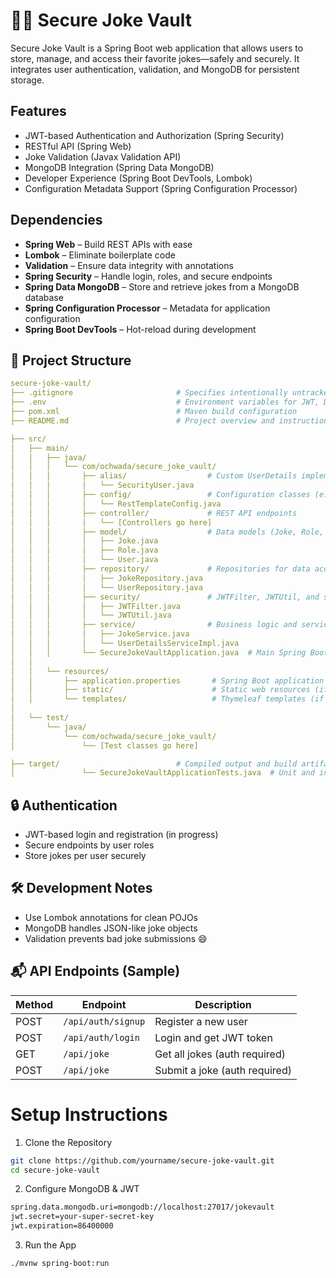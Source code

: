 # 🤣🔐 Secure Joke Vault

Secure Joke Vault is a Spring Boot web application that allows users to store, manage, and access their favorite 
jokes—safely and securely. It integrates user authentication, validation, and MongoDB for persistent storage.


## Features

- JWT-based Authentication and Authorization (Spring Security)
- RESTful API (Spring Web)
- Joke Validation (Javax Validation API)
- MongoDB Integration (Spring Data MongoDB)
- Developer Experience (Spring Boot DevTools, Lombok)
- Configuration Metadata Support (Spring Configuration Processor)


## Dependencies

- **Spring Web** – Build REST APIs with ease
- **Lombok** – Eliminate boilerplate code
- **Validation** – Ensure data integrity with annotations
- **Spring Security** – Handle login, roles, and secure endpoints
- **Spring Data MongoDB** – Store and retrieve jokes from a MongoDB database
- **Spring Configuration Processor** – Metadata for application configuration
- **Spring Boot DevTools** – Hot-reload during development

## 📁 Project Structure
```yaml
secure-joke-vault/
├── .gitignore                       # Specifies intentionally untracked files to ignore
├── .env                             # Environment variables for JWT, DB, etc.
├── pom.xml                          # Maven build configuration
├── README.md                        # Project overview and instructions

├── src/
│   ├── main/
│   │   ├── java/
│   │   │   └── com/ochwada/secure_joke_vault/
│   │   │       ├── alias/                  # Custom UserDetails implementation
│   │   │       │   └── SecurityUser.java
│   │   │       ├── config/                 # Configuration classes (e.g., RestTemplate)
│   │   │       │   └── RestTemplateConfig.java
│   │   │       ├── controller/             # REST API endpoints
│   │   │       │   └── [Controllers go here]
│   │   │       ├── model/                  # Data models (Joke, Role, User)
│   │   │       │   ├── Joke.java
│   │   │       │   ├── Role.java
│   │   │       │   └── User.java
│   │   │       ├── repository/             # Repositories for data access
│   │   │       │   ├── JokeRepository.java
│   │   │       │   └── UserRepository.java
│   │   │       ├── security/               # JWTFilter, JWTUtil, and security config
│   │   │       │   ├── JWTFilter.java
│   │   │       │   └── JWTUtil.java
│   │   │       ├── service/                # Business logic and services
│   │   │       │   ├── JokeService.java
│   │   │       │   └── UserDetailsServiceImpl.java
│   │   │       └── SecureJokeVaultApplication.java  # Main Spring Boot application
│   │
│   │   └── resources/
│   │       ├── application.properties       # Spring Boot application settings
│   │       ├── static/                      # Static web resources (if any)
│   │       └── templates/                   # Thymeleaf templates (if used)
│
│   └── test/
│       └── java/
│           └── com/ochwada/secure_joke_vault/
│               └── [Test classes go here]

├── target/                          # Compiled output and build artifacts (ignored in VCS)
│               └── SecureJokeVaultApplicationTests.java  # Unit and integration tests

```

## 🔒 Authentication
- JWT-based login and registration (in progress)
- Secure endpoints by user roles 
- Store jokes per user securely


## 🛠️ Development Notes
- Use Lombok annotations for clean POJOs 
- MongoDB handles JSON-like joke objects 
- Validation prevents bad joke submissions 😄

## 📬 API Endpoints (Sample)

| Method | Endpoint           | Description                   |
|--------|--------------------|-------------------------------|
| POST   | `/api/auth/signup` | Register a new user           |
| POST   | `/api/auth/login`  | Login and get JWT token       |
| GET    | `/api/joke`        | Get all jokes (auth required) |
| POST   | `/api/joke `       | Submit a joke (auth required) |



# Setup Instructions

1. Clone the Repository
```bash 
git clone https://github.com/yourname/secure-joke-vault.git
cd secure-joke-vault
```

2. Configure MongoDB & JWT
```bash
spring.data.mongodb.uri=mongodb://localhost:27017/jokevault
jwt.secret=your-super-secret-key
jwt.expiration=86400000
```

3. Run the App
```bash
./mvnw spring-boot:run
```